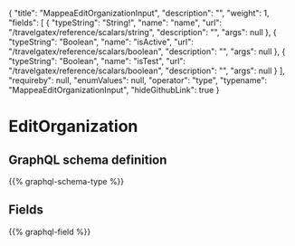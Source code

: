 {
  "title": "MappeaEditOrganizationInput",
  "description": "",
  "weight": 1,
  "fields": [
    {
      "typeString": "String!",
      "name": "name",
      "url": "/travelgatex/reference/scalars/string",
      "description": "",
      "args": null
    },
    {
      "typeString": "Boolean",
      "name": "isActive",
      "url": "/travelgatex/reference/scalars/boolean",
      "description": "",
      "args": null
    },
    {
      "typeString": "Boolean",
      "name": "isTest",
      "url": "/travelgatex/reference/scalars/boolean",
      "description": "",
      "args": null
    }
  ],
  "requireby": null,
  "enumValues": null,
  "operator": "type",
  "typename": "MappeaEditOrganizationInput",
  "hideGithubLink": true
}
# EditOrganization
## GraphQL schema definition

{{% graphql-schema-type %}}

## Fields

{{% graphql-field %}}
